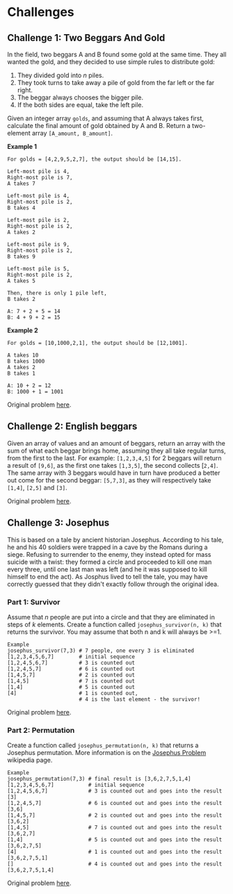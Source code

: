 # Challenges

## Challenge 1: Two Beggars And Gold
In the field, two beggars A and B found some gold at the same time. They all wanted the gold, and they decided to use simple rules to distribute gold:

1. They divided gold into *n* piles. 
2. They took turns to take away a pile of gold from the far left or the far right.
3. The beggar always chooses the bigger pile.
4. If the both sides are equal, take the left pile.

Given an integer array `golds`, and assuming that A always takes first, calculate the final amount of gold obtained by A and B. Return a two-element array `[A_amount, B_amount]`.

**Example 1**
```
For golds = [4,2,9,5,2,7], the output should be [14,15].

Left-most pile is 4, 
Right-most pile is 7, 
A takes 7

Left-most pile is 4, 
Right-most pile is 2, 
B takes 4

Left-most pile is 2, 
Right-most pile is 2, 
A takes 2

Left-most pile is 9, 
Right-most pile is 2, 
B takes 9

Left-most pile is 5, 
Right-most pile is 2, 
A takes 5

Then, there is only 1 pile left, 
B takes 2

A: 7 + 2 + 5 = 14
B: 4 + 9 + 2 = 15
```

**Example 2**
```
For golds = [10,1000,2,1], the output should be [12,1001].

A takes 10
B takes 1000
A takes 2
B takes 1

A: 10 + 2 = 12
B: 1000 + 1 = 1001
```

Original problem [here](https://www.codewars.com/kata/59547688d8e005759e000092).

## Challenge 2: English beggars

Given an array of values and an amount of beggars, return an array with the sum of what each beggar brings home, assuming they all take regular turns, from the first to the last. For example: `[1,2,3,4,5]` for 2 beggars will return a result of `[9,6]`, as the first one takes `[1,3,5]`, the second collects [`2,4]`. The same array with 3 beggars would have in turn have produced a better out come for the second beggar: `[5,7,3]`, as they will respectively take `[1,4]`, `[2,5]` and `[3]`.

Original problem [here](https://www.codewars.com/kata/59590976838112bfea0000fa).

## Challenge 3: Josephus 

This is based on a tale by ancient historian Josephus. According to his tale, he and his 40 soldiers were trapped in a cave by the Romans during a siege. Refusing to surrender to the enemy, they instead opted for mass suicide with a twist: they formed a circle and proceeded to kill one man every three, until one last man was left (and he it was supposed to kill himself to end the act). As Josphus lived to tell the tale, you may have correctly guessed that they didn't exactly follow through the original idea. 

### Part 1: Survivor 

Assume that *n* people are put into a circle and that they are eliminated in steps of *k* elements. Create a function called `josephus_survivor(n, k)` that returns the survivor. You may assume that both n and k will always be >=1.

```
Example
josephus_survivor(7,3) # 7 people, one every 3 is eliminated
[1,2,3,4,5,6,7]        # initial sequence
[1,2,4,5,6,7]          # 3 is counted out
[1,2,4,5,7]            # 6 is counted out
[1,4,5,7]              # 2 is counted out
[1,4,5]                # 7 is counted out
[1,4]                  # 5 is counted out
[4]                    # 1 is counted out, 
                       # 4 is the last element - the survivor!
```

Original problem [here](https://www.codewars.com/kata/555624b601231dc7a400017a).
### Part 2: Permutation

Create a function called `josephus_permutation(n, k)` that returns a Josephus permutation. More information is on the [Josephus Problem](https://en.wikipedia.org/wiki/Josephus_problem) wikipedia page.

```
Example
josephus_permutation(7,3) # final result is [3,6,2,7,5,1,4]
[1,2,3,4,5,6,7]           # initial sequence
[1,2,4,5,6,7]             # 3 is counted out and goes into the result [3]
[1,2,4,5,7]               # 6 is counted out and goes into the result [3,6]
[1,4,5,7]                 # 2 is counted out and goes into the result [3,6,2]
[1,4,5]                   # 7 is counted out and goes into the result [3,6,2,7]
[1,4]                     # 5 is counted out and goes into the result [3,6,2,7,5]
[4]                       # 1 is counted out and goes into the result [3,6,2,7,5,1]
[]                        # 4 is counted out and goes into the result [3,6,2,7,5,1,4]
```

Original problem [here](https://www.codewars.com/kata/5550d638a99ddb113e0000a2).
